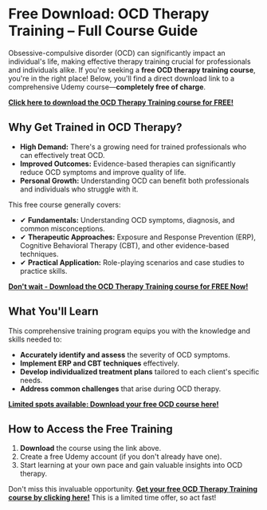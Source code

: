 # Free Download: OCD Therapy Training – Full Course Guide

Obsessive-compulsive disorder (OCD) can significantly impact an individual's life, making effective therapy training crucial for professionals and individuals alike. If you're seeking a **free OCD therapy training course**, you're in the right place! Below, you'll find a direct download link to a comprehensive Udemy course—**completely free of charge**.

[**Click here to download the OCD Therapy Training course for FREE!**](https://udemywork.com/ocd-therapy-training)

## Why Get Trained in OCD Therapy?

*   **High Demand:** There's a growing need for trained professionals who can effectively treat OCD.
*   **Improved Outcomes:** Evidence-based therapies can significantly reduce OCD symptoms and improve quality of life.
*   **Personal Growth:** Understanding OCD can benefit both professionals and individuals who struggle with it.

This free course generally covers:

*   ✔ **Fundamentals:** Understanding OCD symptoms, diagnosis, and common misconceptions.
*   ✔ **Therapeutic Approaches:** Exposure and Response Prevention (ERP), Cognitive Behavioral Therapy (CBT), and other evidence-based techniques.
*   ✔ **Practical Application:** Role-playing scenarios and case studies to practice skills.

[**Don't wait - Download the OCD Therapy Training course for FREE Now!**](https://udemywork.com/ocd-therapy-training)

## What You'll Learn

This comprehensive training program equips you with the knowledge and skills needed to:

*   **Accurately identify and assess** the severity of OCD symptoms.
*   **Implement ERP and CBT techniques** effectively.
*   **Develop individualized treatment plans** tailored to each client's specific needs.
*   **Address common challenges** that arise during OCD therapy.

[**Limited spots available: Download your free OCD course here!**](https://udemywork.com/ocd-therapy-training)

## How to Access the Free Training

1.  **Download** the course using the link above.
2.  Create a free Udemy account (if you don't already have one).
3.  Start learning at your own pace and gain valuable insights into OCD therapy.

Don't miss this invaluable opportunity. **[Get your free OCD Therapy Training course by clicking here!](https://udemywork.com/ocd-therapy-training)** This is a limited time offer, so act fast!
